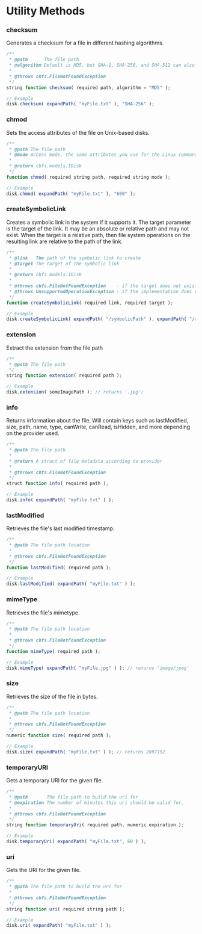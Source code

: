 # Utility Methods

### checksum

Generates a checksum for a file in different hashing algorithms.

```javascript
/**
 * @path      The file path
 * @algorithm Default is MD5, but SHA-1, SHA-256, and SHA-512 can also be used.
 *
 * @throws cbfs.FileNotFoundException
 */
string function checksum( required path, algorithm = "MD5" );

// Example
disk.checksum( expandPath( "myFile.txt" ), "SHA-256" );
```

### chmod

Sets the access attributes of the file on Unix-based disks.

```javascript
/**
 * @path The file path
 * @mode Access mode, the same attributes you use for the Linux command `chmod`
 *
 * @return cbfs.models.IDisk
 */
function chmod( required string path, required string mode );

// Example
disk.chmod( expandPath( "myFile.txt" ), "600" );
```

### createSymbolicLink

Creates a symbolic link in the system if it supports it. The target parameter is the target of the link. It may be an absolute or relative path and may not exist. When the target is a relative path, then file system operations on the resulting link are relative to the path of the link.

```javascript
/**
 * @link   The path of the symbolic link to create
 * @target The target of the symbolic link
 *
 * @return cbfs.models.IDisk
 *
 * @throws cbfs.FileNotFoundException    - if the target does not exist
 * @throws UnsupportedOperationException - if the implementation does not support symbolic links
 */
function createSymbolicLink( required link, required target );

// Example
disk.createSymbolicLink( expandPath( "/symbolicPath" ), expandPath( "/myfolder" ) );
```

### extension

Extract the extension from the file path

```javascript
/**
 * @path The file path
 */
string function extension( required path );

// Example
disk.extension( someImagePath ); // returns '.jpg';

```

### info

Returns information about the file. Will contain keys such as lastModified, size, path, name, type, canWrite, canRead, isHidden, and more depending on the provider used.

```javascript
/**
 * @path The file path
 *
 * @return A struct of file metadata according to provider
 *
 * @throws cbfs.FileNotFoundException
 */
struct function info( required path );

// Example
disk.info( expandPath( "myFile.txt" ) );
```

### lastModified

Retrieves the file's last modified timestamp.

```javascript
/**
 * @path The file path location
 *
 * @throws cbfs.FileNotFoundException
 */
function lastModified( required path );

// Example
disk.lastModified( expandPath( "myFile.txt" ) );
```

### mimeType

Retrieves the file's mimetype.

```javascript
/**
 * @path The file path location
 *
 * @throws cbfs.FileNotFoundException
 */
function mimeType( required path );

// Example
disk.mimeType( expandPath( "myFile.jpg" ) ); // returns 'image/jpeg'
```

### size

Retrieves the size of the file in bytes.

```javascript
/**
 * @path The file path location
 *
 * @throws cbfs.FileNotFoundException
 */
numeric function size( required path );

// Example
disk.size( expandPath( "myFile.txt" ) ); // returns 2097152
```

### temporaryURI

Gets a temporary URI for the given file.

```javascript
/**
 * @path       The file path to build the uri for
 * @expiration The number of minutes this uri should be valid for.
 *
 * @throws cbfs.FileNotFoundException
 */
string function temporaryUri( required path, numeric expiration );

// Example
disk.temporaryUri( expandPath( "myFile.txt", 60 ) );
```

### uri

Gets the URI for the given file.

```javascript
/**
 * @path The file path to build the uri for
 *
 * @throws cbfs.FileNotFoundException
 */
string function uri( required string path );

// Example
disk.uri( expandPath( "myFile.txt" ) );
```
